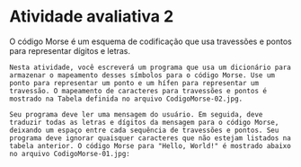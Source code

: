 # Atividade avaliativa 2
    
O código Morse é um esquema de codificação que usa travessões e pontos para representar dígitos e letras.

    Nesta atividade, você escreverá um programa que usa um dicionário para armazenar o mapeamento desses símbolos para o código Morse. Use um ponto para representar um ponto e um hífen para representar um travessão. O mapeamento de caracteres para travessões e pontos é mostrado na Tabela definida no arquivo CodigoMorse-02.jpg. 

    Seu programa deve ler uma mensagem do usuário. Em seguida, deve traduzir todas as letras e dígitos da mensagem para o código Morse, deixando um espaço entre cada sequência de travessões e pontos. Seu programa deve ignorar quaisquer caracteres que não estejam listados na tabela anterior. O código Morse para "Hello, World!" é mostrado abaixo no arquivo CodigoMorse-01.jpg: